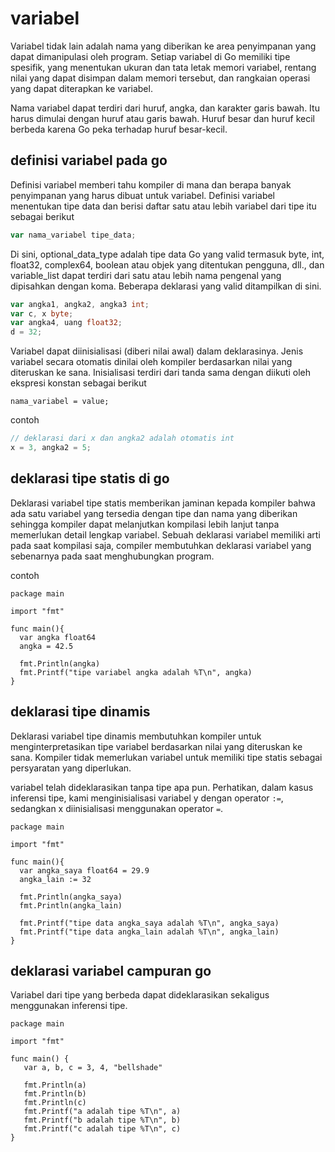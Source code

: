 # variabel

Variabel tidak lain adalah nama yang diberikan ke area penyimpanan yang dapat dimanipulasi oleh program. Setiap variabel di Go memiliki tipe spesifik, yang menentukan ukuran dan tata letak memori variabel, rentang nilai yang dapat disimpan dalam memori tersebut, dan rangkaian operasi yang dapat diterapkan ke variabel.

Nama variabel dapat terdiri dari huruf, angka, dan karakter garis bawah. Itu harus dimulai dengan huruf atau garis bawah. Huruf besar dan huruf kecil berbeda karena Go peka terhadap huruf besar-kecil.

## definisi variabel pada go

Definisi variabel memberi tahu kompiler di mana dan berapa banyak penyimpanan yang harus dibuat untuk variabel. Definisi variabel menentukan tipe data dan berisi daftar satu atau lebih variabel dari tipe itu sebagai berikut

```go
var nama_variabel tipe_data;
```

Di sini, optional_data_type adalah tipe data Go yang valid termasuk byte, int, float32, complex64, boolean atau objek yang ditentukan pengguna, dll., dan variable_list dapat terdiri dari satu atau lebih nama pengenal yang dipisahkan dengan koma. Beberapa deklarasi yang valid ditampilkan di sini.

```go
var angka1, angka2, angka3 int;
var c, x byte;
var angka4, uang float32;
d = 32;
```

Variabel dapat diinisialisasi (diberi nilai awal) dalam deklarasinya. Jenis variabel secara otomatis dinilai oleh kompiler berdasarkan nilai yang diteruskan ke sana. Inisialisasi terdiri dari tanda sama dengan diikuti oleh ekspresi konstan sebagai berikut

```
nama_variabel = value;
```
contoh
```go
// deklarasi dari x dan angka2 adalah otomatis int
x = 3, angka2 = 5;
```

## deklarasi tipe statis di go

Deklarasi variabel tipe statis memberikan jaminan kepada kompiler bahwa ada satu variabel yang tersedia dengan tipe dan nama yang diberikan sehingga kompiler dapat melanjutkan kompilasi lebih lanjut tanpa memerlukan detail lengkap variabel. Sebuah deklarasi variabel memiliki arti pada saat kompilasi saja, compiler membutuhkan deklarasi variabel yang sebenarnya pada saat menghubungkan program.

contoh

```golang
package main

import "fmt"

func main(){
  var angka float64
  angka = 42.5
  
  fmt.Println(angka)
  fmt.Printf("tipe variabel angka adalah %T\n", angka)
}
```

## deklarasi tipe dinamis

Deklarasi variabel tipe dinamis membutuhkan kompiler untuk menginterpretasikan tipe variabel berdasarkan nilai yang diteruskan ke sana. Kompiler tidak memerlukan variabel untuk memiliki tipe statis sebagai persyaratan yang diperlukan.

variabel telah dideklarasikan tanpa tipe apa pun. Perhatikan, dalam kasus inferensi tipe, kami menginisialisasi variabel y dengan operator ``:=``, sedangkan x diinisialisasi menggunakan operator ``=``.

```golang
package main

import "fmt"

func main(){
  var angka_saya float64 = 29.9
  angka_lain := 32
  
  fmt.Println(angka_saya)
  fmt.Println(angka_lain)

  fmt.Printf("tipe data angka_saya adalah %T\n", angka_saya)
  fmt.Printf("tipe data angka_lain adalah %T\n", angka_lain)
}
```

## deklarasi variabel campuran go

Variabel dari tipe yang berbeda dapat dideklarasikan sekaligus menggunakan inferensi tipe.

```golang
package main

import "fmt"

func main() {
   var a, b, c = 3, 4, "bellshade"  
	
   fmt.Println(a)
   fmt.Println(b)
   fmt.Println(c)
   fmt.Printf("a adalah tipe %T\n", a)
   fmt.Printf("b adalah tipe %T\n", b)
   fmt.Printf("c adalah tipe %T\n", c)
}

```
